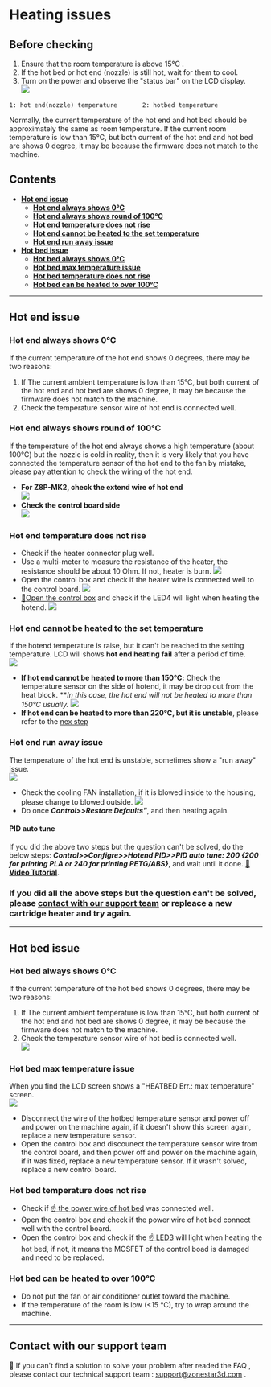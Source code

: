 <!-- ### :globe_with_meridians: Choose Language (Translated by google)
[![](../../lanpic/ES.png)](https://github-com.translate.goog/ZONESTAR3D/Z8P/tree/main/Z8P_FAQ/Issue_heating?_x_tr_sl=en&_x_tr_tl=es)
[![](../../lanpic/PT.png)](https://github-com.translate.goog/ZONESTAR3D/Z8P/tree/main/Z8P_FAQ/Issue_heating?_x_tr_sl=en&_x_tr_tl=pt)
[![](../../lanpic/FR.png)](https://github-com.translate.goog/ZONESTAR3D/Z8P/tree/main/Z8P_FAQ/Issue_heating?_x_tr_sl=en&_x_tr_tl=fr)
[![](../../lanpic/DE.png)](https://github-com.translate.goog/ZONESTAR3D/Z8P/tree/main/Z8P_FAQ/Issue_heating?_x_tr_sl=en&_x_tr_tl=de)
[![](../../lanpic/IT.png)](https://github-com.translate.goog/ZONESTAR3D/Z8P/tree/main/Z8P_FAQ/Issue_heating?_x_tr_sl=en&_x_tr_tl=it)
[![](../../lanpic/SW.png)](https://github-com.translate.goog/ZONESTAR3D/Z8P/tree/main/Z8P_FAQ/Issue_heating?_x_tr_sl=en&_x_tr_tl=sv)
[![](../../lanpic/PL.png)](https://github-com.translate.goog/ZONESTAR3D/Z8P/tree/main/Z8P_FAQ/Issue_heating?_x_tr_sl=en&_x_tr_tl=pl)
[![](../../lanpic/DK.png)](https://github-com.translate.goog/ZONESTAR3D/Z8P/tree/main/Z8P_FAQ/Issue_heating?_x_tr_sl=en&_x_tr_tl=da)
[![](../../lanpic/CZ.png)](https://github-com.translate.goog/ZONESTAR3D/Z8P/tree/main/Z8P_FAQ/Issue_heating?_x_tr_sl=en&_x_tr_tl=cs)
[![](../../lanpic/HR.png)](https://github-com.translate.goog/ZONESTAR3D/Z8P/tree/main/Z8P_FAQ/Issue_heating?_x_tr_sl=en&_x_tr_tl=hr)
[![](../../lanpic/RO.png)](https://github-com.translate.goog/ZONESTAR3D/Z8P/tree/main/Z8P_FAQ/Issue_heating?_x_tr_sl=en&_x_tr_tl=ro)
[![](../../lanpic/SK.png)](https://github-com.translate.goog/ZONESTAR3D/Z8P/tree/main/Z8P_FAQ/Issue_heating?_x_tr_sl=en&_x_tr_tl=sk)

[![](../../lanpic/RU.png)](https://github-com.translate.goog/ZONESTAR3D/Z8P/tree/main/Z8P_FAQ/Issue_heating?_x_tr_sl=en&_x_tr_tl=ru)
[![](../../lanpic/JP.png)](https://github-com.translate.goog/ZONESTAR3D/Z8P/tree/main/Z8P_FAQ/Issue_heating?_x_tr_sl=en&_x_tr_tl=ja)
[![](../../lanpic/KR.png)](https://github-com.translate.goog/ZONESTAR3D/Z8P/tree/main/Z8P_FAQ/Issue_heating?_x_tr_sl=en&_x_tr_tl=ko)
[![](../../lanpic/ID.png)](https://github-com.translate.goog/ZONESTAR3D/Z8P/tree/main/Z8P_FAQ/Issue_heating?_x_tr_sl=en&_x_tr_tl=id)
[![](../../lanpic/TH.png)](https://github-com.translate.goog/ZONESTAR3D/Z8P/tree/main/Z8P_FAQ/Issue_heating?_x_tr_sl=en&_x_tr_tl=th)
[![](../../lanpic/VN.png)](https://github-com.translate.goog/ZONESTAR3D/Z8P/tree/main/Z8P_FAQ/Issue_heating?_x_tr_sl=en&_x_tr_tl=vi)
[![](../../lanpic/IL.png)](https://github-com.translate.goog/ZONESTAR3D/Z8P/tree/main/Z8P_FAQ/Issue_heating?_x_tr_sl=en&_x_tr_tl=iw)
[![](../../lanpic/SA.png)](https://github-com.translate.goog/ZONESTAR3D/Z8P/tree/main/Z8P_FAQ/Issue_heating?_x_tr_sl=en&_x_tr_tl=ar)
[![](../../lanpic/TR.png)](https://github-com.translate.goog/ZONESTAR3D/Z8P/tree/main/Z8P_FAQ/Issue_heating?_x_tr_sl=en&_x_tr_tl=tr)
[![](../../lanpic/GR.png)](https://github-com.translate.goog/ZONESTAR3D/Z8P/tree/main/Z8P_FAQ/Issue_heating?_x_tr_sl=en&_x_tr_tl=el)
[![](../../lanpic/BR.png)](https://github-com.translate.goog/ZONESTAR3D/Z8P/tree/main/Z8P_FAQ/Issue_heating?_x_tr_sl=en&_x_tr_tl=pt)
[![](../../lanpic/CN.png)](https://github-com.translate.goog/ZONESTAR3D/Z8P/tree/main/Z8P_FAQ/Issue_heating?_x_tr_sl=en&_x_tr_tl=zh-CN)

----- -->
# Heating issues
## Before checking
1. Ensure that the room temperature is above 15℃ .
2. If the hot bed or hot end (nozzle) is still hot, wait for them to cool.
3. Turn on the power and observe the "status bar" on the LCD display.   
![](./LCD_screen.jpg)  
> 
    1: hot end(nozzle) temperature       2: hotbed temperature
Normally, the current temperature of the hot end and hot bed should be approximately the same as room temperature. 
If the current room temperature is low than 15℃, but both current of the hot end and hot bed are shows 0 degree, it may be because the firmware does not match to the machine.

## Contents
- **[Hot end issue](#hot-end-issue)**
  - **[Hot end always shows 0℃](#hot-end-always-shows-0℃)**
  - **[Hot end always shows round of 100℃](#hot-end-always-shows-round-of-100℃)**
  - **[Hot end temperature does not rise](#hot-end-temperature-does-not-rise)**
  - **[Hot end cannot be heated to the set temperature](#hot-end-cannot-be-heated-to-the-set-temperature)**
  - **[Hot end run away issue](#hot-end-run-away-issue)**
- **[Hot bed issue](#hot-bed-issue)**
  - **[Hot bed always shows 0℃](#hot-bed-always-shows-0℃)**
  - **[Hot bed max temperature issue](#hot-bed-max-temperature-issue)**
  - **[Hot bed temperature does not rise](#hot-bed-temperature-does-not-rise)**
  - **[Hot bed can be heated to over 100℃](#hot-bed-can-be-heated-to-over-100℃)**

-----
## Hot end issue
### Hot end always shows 0℃
If the current temperature of the hot end shows 0 degrees, there may be two reasons:
1. If The current ambient temperature is low than 15℃, but both current of the hot end and hot bed are shows 0 degree, it may be because the firmware does not match to the machine.
2. Check the temperature sensor wire of hot end is connected well.     
### Hot end always shows round of 100℃
If the temperature of the hot end always shows a high temperature (about 100℃) but the nozzle is cold in reality, then it is very likely that you have connected the temperature sensor of the hot end to the fan by mistake, please pay attention to check the wiring of the hot end.   
- **For Z8P-MK2, check the extend wire of hot end**    
![](./Hotend_wiring.jpg)      
- **Check the control board side**     
![](../pic/Z8P_wiring.png)
### Hot end temperature does not rise
- Check if the heater connector plug well.  
- Use a multi-meter to measure the resistance of the heater, the resistance should be about 10 Ohm. If not, heater is burn.
![](./measure.jpg)
- Open the control box and check if the heater wire is connected well to the control board.
![](./WireOfheater.jpg)
- [:link:Open the control box](../How_to_open_the_control_box.jpg) and check if the LED4 will light when heating the hotend. 
![](LEDs.jpg)
### Hot end cannot be heated to the set temperature
If the hotend temperature is raise, but it can't be reached to the setting temperature. LCD will shows **hot end heating fail** after a period of time.  
![](./hotend_heating_fail.jpg)
- **If hot end cannot be heated to more than 150℃:** Check the temperature sensor on the side of hotend, it may be drop out from the heat block. ***In this case, the hot end will not be heated to more than 150℃ usually.*
![](sensorhotenddrop.jpg)
- **If hot end can be heated to more than 220℃, but it is unstable**, please refer to the [nex step](#the-temperature-of-the-hot-end-is-unstable-sometimes-show-a-run-away-issue)
### Hot end run away issue
The temperature of the hot end is unstable, sometimes show a "run away" issue.     
![](./runaway.jpg)
  - Check the cooling FAN installation, if it is blowed inside to the housing, please change to blowed outside.
![](./coolingfan.jpg)
  - Do once  ***Control>>Restore Defaults"***, and then heating again.  
#### PID auto tune
If you did the above two steps but the question can't be solved, do the below steps: ***Control>>Configre>>Hotend PID>>PID auto tune: 200 {200 for printing PLA or 240 for printing PETG/ABS}***, and wait until it done. [:movie_camera: **Video Tutorial**](./PID_Auto_Tune.gif).      
### If you did all the above steps but the question can't be solved, please [**contact with our support team**](#contact-with-our-support-team) or repleace a new cartridge heater and try again. 

-----
## Hot bed issue
### Hot bed always shows 0℃
If the current temperature of the hot bed shows 0 degrees, there may be two reasons:
1. If The current ambient temperature is low than 15℃, but both current of the hot end and hot bed are shows 0 degree, it may be because the firmware does not match to the machine.
2. Check the temperature sensor wire of hot bed is connected well.   
![](./Hotbed_wiring.jpg)
### Hot bed max temperature issue
When you find the LCD screen shows a "HEATBED Err.: max temperature" screen.      
![](./hotbed_max_temperature.jpg)   
- Disconnect the wire of the hotbed temperature sensor and power off and power on the machine again, if it doesn't show this screen again, replace a new temperature sensor.
- Open the control box and discounect the temperature sensor wire from the control board, and then power off and power on the machine again, if it was fixed, replace a new temperature sensor. If it wasn't solved, replace a new control board.
### Hot bed temperature does not rise
- Check if [:point_up: the power wire of hot bed](#hot-bed-always-shows-0℃) was connected well.
- Open the control box and check if the power wire of hot bed connect well with the control board.
- Open the control box and check if the [:point_up: LED3](#21-when-heating-the-hot-end-the-temperature-does-not-rise) will light when heating the hot bed, if not, it means the MOSFET of the control boad is damaged and need to be replaced.
### Hot bed can be heated to over 100℃
- Do not put the fan or air conditioner outlet toward the machine.
- If the temperature of the room is low (<15 ℃), try to wrap around the machine.

--------
## Contact with our support team
:email: If you can't find a solution to solve your problem after readed the FAQ , please contact our technical support team : support@zonestar3d.com .

